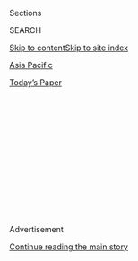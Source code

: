 <div id="app">

<div>

<div>

<div>

<div class="NYTAppHideMasthead css-1q2w90k e1suatyy0">

<div class="section css-ui9rw0 e1suatyy2">

<div class="css-eph4ug er09x8g0">

<div class="css-6n7j50">

</div>

<span class="css-1dv1kvn">Sections</span>

<div class="css-10488qs">

<span class="css-1dv1kvn">SEARCH</span>

</div>

[Skip to content](#site-content)[Skip to site index](#site-index)

</div>

<div id="masthead-section-label" class="css-1wr3we4 eaxe0e00">

[Asia
Pacific](https://www.nytimes.com/section/world/asia)

</div>

<div class="css-10698na e1huz5gh0">

</div>

</div>

<div id="masthead-bar-one" class="section hasLinks css-15hmgas e1csuq9d3">

<div class="css-uqyvli e1csuq9d0">

</div>

<div class="css-1uqjmks e1csuq9d1">

</div>

<div class="css-9e9ivx">

[](https://myaccount.nytimes.com/auth/login?response_type=cookie&client_id=vi)

</div>

<div class="css-1bvtpon e1csuq9d2">

[Today’s
Paper](https://www.nytimes.com/section/todayspaper)

</div>

</div>

</div>

</div>

<div data-aria-hidden="false">

<div id="site-content" data-role="main">

<div>

<div class="css-1aor85t" style="opacity:0.000000001;z-index:-1;visibility:hidden">

<div class="css-1hqnpie">

<div class="css-epjblv">

<span class="css-17xtcya">[Asia
Pacific](/section/world/asia)</span><span class="css-x15j1o">|</span><span class="css-fwqvlz">South
Korea Disbands Party Sympathetic to
North</span>

</div>

<div class="css-k008qs">

<div class="css-1iwv8en">

<span class="css-18z7m18"></span>

<div>

</div>

</div>

<span class="css-1n6z4y">https://nyti.ms/13jL2uo</span>

<div class="css-1705lsu">

<div class="css-4xjgmj">

<div class="css-4skfbu" data-role="toolbar" data-aria-label="Social Media Share buttons, Save button, and Comments Panel with current comment count" data-testid="share-tools">

  - 
  - 
  - 
  - 
    
    <div class="css-6n7j50">
    
    </div>

  - 

</div>

</div>

</div>

</div>

</div>

</div>

<div class="css-13pd83m">

</div>

<div id="top-wrapper" class="css-1sy8kpn">

<div id="top-slug" class="css-l9onyx">

Advertisement

</div>

[Continue reading the main
story](#after-top)

<div class="ad top-wrapper" style="text-align:center;height:100%;display:block;min-height:250px">

<div id="top" class="place-ad" data-position="top" data-size-key="top">

</div>

</div>

<div id="after-top">

</div>

</div>

<div id="sponsor-wrapper" class="css-1hyfx7x">

<div id="sponsor-slug" class="css-19vbshk">

Supported by

</div>

[Continue reading the main
story](#after-sponsor)

<div id="sponsor" class="ad sponsor-wrapper" style="text-align:center;height:100%;display:block">

</div>

<div id="after-sponsor">

</div>

</div>

<div class="css-1vkm6nb ehdk2mb0">

# South Korea Disbands Party Sympathetic to North

</div>

<div class="css-xt80pu e12qa4dv0">

<div class="css-18e8msd">

<div class="css-vp77d3 epjyd6m0">

<div class="css-1baulvz">

By [<span class="css-1baulvz last-byline" itemprop="name">Choe
Sang-Hun</span>](http://www.nytimes.com/by/choe-sang-hun)

</div>

</div>

  - Dec. 19,
    2014

  - 
    
    <div class="css-4xjgmj">
    
    <div class="css-d8bdto" data-role="toolbar" data-aria-label="Social Media Share buttons, Save button, and Comments Panel with current comment count" data-testid="share-tools">
    
      - 
      - 
      - 
      - 
        
        <div class="css-6n7j50">
        
        </div>
    
      - 
    
    </div>
    
    </div>

</div>

</div>

<div class="section meteredContent css-1r7ky0e" name="articleBody" itemprop="articleBody">

<div class="css-1fanzo5 StoryBodyCompanionColumn">

<div class="css-53u6y8">

In the first verdict of its kind, the Constitutional Court of South
Korea on Friday ordered the dissolution of a small leftist party accused
of supporting North Korea at the cost of the South’s national security
and in violation of its Constitution.

The court also ordered all of the party’s five lawmakers stripped of
their parliamentary seats.

The three-year-old United Progressive Party “aimed at using violent
means to overthrow our free democratic system” and “ultimately
establishing a North Korean-style socialist system,” the nine-member
court said in its nationally televised ruling.

The ruling marked a political victory for President [Park
Geun-hye](http://topics.nytimes.com/top/reference/timestopics/people/p/park_geunhye/index.html)
and her National Intelligence Service and Justice Ministry, which [filed
a
lawsuit](http://www.nytimes.com/2013/11/06/world/asia/south-korean-government-seeks-ban-of-small-leftist-party.html "Times article")
in November 2013 asking the Constitutional Court to disband the party.
The party’s estimated 100,000 members have been among the most vocal
critics of Ms. Park, often calling her a reincarnation of her father,
the military dictator Park Chung-hee, who ruled the country with an iron
fist from 1961 to 1979.

With only five seats, the party is a minor force in the 300-member
National Assembly. But the move to dissolve it has incited an intensely
watched yearlong legal battle over the limits to the freedom of
political activities in [South
Korea](http://topics.nytimes.com/top/news/international/countriesandterritories/southkorea/index.html).

</div>

</div>

<div class="css-1fanzo5 StoryBodyCompanionColumn">

<div class="css-53u6y8">

No political party in democratized South Korea had been shut down by the
government or a court decision since Syngman Rhee, South Korea’s
dictatorial founding president, forced the closure of a leftist party in
1958. By law, the Constitutional Court can disband a political party if
six or more of its nine justices agree that the party “violated the
basic democratic order.” In its ruling on Friday, the court said that
all but one of its justices agreed on the dissolution of the party.

The verdict took effect immediately. By law, all the assets of the party
will be confiscated by the government. The country’s national election
commission said that new elections would take place in April to fill
seats vacated by the ruling on Friday.

Ms. Park’s office had no immediate comment on the verdict.

Outside the courthouse, conservative activists cheered at the news,
waving national flags. Park Dae-chool, a spokesman for Ms. Park’s
governing Saenuri Party, hailed the verdict as “a stern judgment against
those who deny the Republic of Korea” and “a victory for free
democracy.” The Republic of Korea is the official name of South Korea.

“Today is the day when democracy in South Korea is pronounced dead,” Lee
Jung-hee, head of the United Progressive Party, said during a rally of
party members outside the courthouse. Ms. Lee accused the Constitutional
Court of “opening the door for totalitarianism.” Some party members
wept.

The main opposition party, the New Politics Alliance for Democracy,
issued a statement saying that although it opposed the United
Progressive Party’s policies, it also opposed the fate of a political
party being decided by a court ruling, rather than through elections.

</div>

</div>

<div class="css-1fanzo5 StoryBodyCompanionColumn">

<div class="css-53u6y8">

Ms. Park took office in February last year amid heightened tensions with
North Korea. The North launched a long-range rocket in December 2012 and
conducted its third nuclear test two weeks before her inauguration.

While promising strong retaliation against any further North Korean
provocation, her government moved against domestic politicians accused
of “following North Korea.” It [arrested the lawmaker Lee
Seok-ki](http://www.nytimes.com/2013/09/05/world/asia/south-korean-lawmakers-back-arrest-of-colleague-for-treason.html "Times article")
and a few other key members of the United Progressive Party on highly
unusual charges of treason in September last year. It then filed a
lawsuit to disband their party.

Mr. Lee and the others were sentenced to two to nine years in prison by
an appeals court in August on charges of bringing together 130 followers
in May last year and calling for an armed rebellion against the South
Korean government in the event of war on the divided Korean Peninsula.
Mr. Lee’s lawyers have denied the charges. The Supreme Court is
scheduled to rule on his case in January.

South Korea remained technically at war with North Korea after the
three-year Korean War ended in 1953 in a truce, not with a peace treaty.
It blocks access to North Korean websites and people are still arrested
for resending Twitter posts of North Korean propaganda materials.

The United Progressive Party’s platform calls for “rectifying our
nation’s shameful history, tainted by imperialist invasions, the
national divide, military dictatorship, the tyranny and plunder of
transnational monopoly capital” and giant family-controlled business
conglomerates. The party wants to end the American military presence,
dismantle South Korea’s “subordinate alliance with the United States”
and unify the North and the South.

</div>

</div>

</div>

<div>

</div>

<div>

</div>

<div>

</div>

<div>

<div id="bottom-wrapper" class="css-1ede5it">

<div id="bottom-slug" class="css-l9onyx">

Advertisement

</div>

[Continue reading the main
story](#after-bottom)

<div id="bottom" class="ad bottom-wrapper" style="text-align:center;height:100%;display:block;min-height:90px">

</div>

<div id="after-bottom">

</div>

</div>

</div>

</div>

</div>

## Site Index

<div>

</div>

## Site Information Navigation

  - [© <span>2020</span> <span>The New York Times
    Company</span>](https://help.nytimes.com/hc/en-us/articles/115014792127-Copyright-notice)

<!-- end list -->

  - [NYTCo](https://www.nytco.com/)
  - [Contact
    Us](https://help.nytimes.com/hc/en-us/articles/115015385887-Contact-Us)
  - [Work with us](https://www.nytco.com/careers/)
  - [Advertise](https://nytmediakit.com/)
  - [T Brand Studio](http://www.tbrandstudio.com/)
  - [Your Ad
    Choices](https://www.nytimes.com/privacy/cookie-policy#how-do-i-manage-trackers)
  - [Privacy](https://www.nytimes.com/privacy)
  - [Terms of
    Service](https://help.nytimes.com/hc/en-us/articles/115014893428-Terms-of-service)
  - [Terms of
    Sale](https://help.nytimes.com/hc/en-us/articles/115014893968-Terms-of-sale)
  - [Site
    Map](https://spiderbites.nytimes.com)
  - [Help](https://help.nytimes.com/hc/en-us)
  - [Subscriptions](https://www.nytimes.com/subscription?campaignId=37WXW)

</div>

</div>

</div>

</div>

